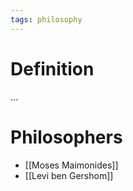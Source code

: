 ```yaml
---
tags: philosophy
---
```


# Definition

...

# Philosophers
- [[Moses Maimonides]]
- [[Levi ben Gershom]]

[^1]: [Introduction to Philosophy](zotero://open-pdf/library/items/M84L5RRJ?page=139)